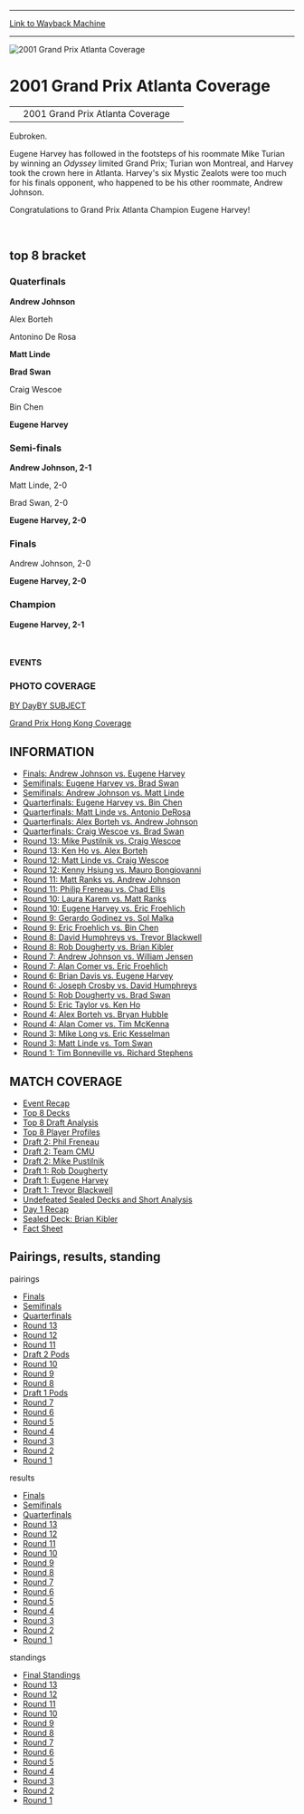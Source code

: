 
---
[Link to Wayback Machine](https://web.archive.org/web/20160303200052/http://magic.wizards.com/en/events/coverage/gpatl01)

[_metadata_:description]:- "2001 Grand Prix Atlanta Coverage   Eubroken."
[_metadata_:generator]:- "Drupal 7 (http://drupal.org)"
[_metadata_:node]:- "956046"
[_metadata_:source]:- "div-block-system-main"
[_metadata_:title]:- "2001 Grand Prix Atlanta Coverage"
[_metadata_:wayback_capture_timestamp]:- "2016-03-03 20:00:52"
[_metadata_:wayback_raw_url]:- "https://web.archive.org/web/20160303200052id_/http://magic.wizards.com/en/events/coverage/gpatl01"
[_metadata_:wayback_url]:- "http://magic.wizards.com/en/events/coverage/gpatl01"
---







![2001 Grand Prix Atlanta Coverage](https://media.magic.wizards.com/images/banner/large_1_4.jpg)





2001 Grand Prix Atlanta Coverage
================================














|  |  |  |
| --- | --- | --- |
|  | 2001 Grand Prix Atlanta Coverage |  |

Eubroken.


Eugene Harvey has followed in the footsteps of his roommate Mike Turian by winning an *Odyssey* limited Grand Prix; Turian won Montreal, and Harvey took the crown here in Atlanta. Harvey's six Mystic Zealots were too much for his finals opponent, who happened to be his other roommate, Andrew Johnson.


Congratulations to Grand Prix Atlanta Champion Eugene Harvey!






 

top 8 bracket
-------------





### Quaterfinals





**Andrew Johnson**




Alex Borteh






Antonino De Rosa




**Matt Linde**






**Brad Swan**




Craig Wescoe






Bin Chen




**Eugene Harvey**







### Semi-finals





**Andrew Johnson, 2-1**




Matt Linde, 2-0






Brad Swan, 2-0




**Eugene Harvey, 2-0**







### Finals





Andrew Johnson, 2-0




**Eugene Harvey, 2-0**







### Champion





**Eugene Harvey, 2-1**








 







#### EVENTS


### PHOTO COVERAGE


[BY Day](/en/articles/archive/event-coverage/2001-grand-prix-atlanta-2015-12-18)[BY SUBJECT](/en/articles/archive/event-coverage/2001-grand-prix-atlanta-2015-12-18)








[Grand Prix Hong Kong Coverage](http://archive.wizards.com/sideboard/event.asp?event=GPHK01)



INFORMATION
-----------


* [Finals: Andrew Johnson vs. Eugene Harvey](/en/articles/archive/event-coverage/finals-andrew-johnson-vs-eugene-harvey-2015-12-18)
* [Semifinals: Eugene Harvey vs. Brad Swan](/en/articles/archive/event-coverage/semifinals-eugene-harvey-vs-brad-swan-2015-12-18)
* [Semifinals: Andrew Johnson vs. Matt Linde](/en/articles/archive/event-coverage/semifinals-andrew-johnson-vs-matt-linde-2015-12-18)
* [Quarterfinals: Eugene Harvey vs. Bin Chen](/en/articles/archive/event-coverage/quarterfinals-eugene-harvey-vs-bin-chen-2015-12-18)
* [Quarterfinals: Matt Linde vs. Antonio DeRosa](/en/articles/archive/event-coverage/quarterfinals-matt-linde-vs-antonio-derosa-2015-12-18)
* [Quarterfinals: Alex Borteh vs. Andrew Johnson](/en/articles/archive/event-coverage/quarterfinals-alex-borteh-vs-andrew-johnson-2015-12-18)
* [Quarterfinals: Craig Wescoe vs. Brad Swan](/en/articles/archive/event-coverage/quarterfinals-craig-wescoe-vs-brad-swan-2015-12-18)
* [Round 13: Mike Pustilnik vs. Craig Wescoe](/en/articles/archive/event-coverage/round-13-feature-match-mike-pustilnik-vs-craig-wescoe-2015-12-18)
* [Round 13: Ken Ho vs. Alex Borteh](/en/articles/archive/event-coverage/round-13-feature-match-ken-ho-vs-alex-borteh-2015-12-18)
* [Round 12: Matt Linde vs. Craig Wescoe](/en/articles/archive/event-coverage/round-12-feature-match-matt-linde-vs-craig-wescoe-2015-12-18)
* [Round 12: Kenny Hsiung vs. Mauro Bongiovanni](/en/articles/archive/event-coverage/round-12-feature-match-kenny-hsiung-vs-mauro-bongiovanni-2015-12-18)
* [Round 11: Matt Ranks vs. Andrew Johnson](/en/articles/archive/event-coverage/round-11-feature-match-matt-ranks-vs-andrew-johnson-2015-12-18)
* [Round 11: Philip Freneau vs. Chad Ellis](/en/articles/archive/event-coverage/round-11-feature-match-philip-freneau-vs-chad-ellis-2015-12-18)
* [Round 10: Laura Karem vs. Matt Ranks](/en/articles/archive/event-coverage/round-10-feature-match-laura-karem-vs-matt-ranks-2015-12-18)
* [Round 10: Eugene Harvey vs. Eric Froehlich](/en/articles/archive/event-coverage/round-10-feature-match-eugene-harvey-vs-eric-froehlich-2015-12-18)
* [Round 9: Gerardo Godinez vs. Sol Malka](/en/articles/archive/event-coverage/round-9-feature-match-gerardo-godinez-vs-sol-malka-2015-12-18)
* [Round 9: Eric Froehlich vs. Bin Chen](/en/articles/archive/event-coverage/round-9-feature-match-eric-froehlich-vs-bin-chen-2015-12-18)
* [Round 8: David Humphreys vs. Trevor Blackwell](/en/articles/archive/event-coverage/round-8-feature-match-david-humphreys-vs-trevor-blackwell-2015-12-18)
* [Round 8: Rob Dougherty vs. Brian Kibler](/en/articles/archive/event-coverage/round-8-feature-match-rob-dougherty-vs-brian-kibler-2015-12-18)
* [Round 7: Andrew Johnson vs. William Jensen](/en/articles/archive/event-coverage/round-7-feature-match-andrew-johnson-vs-william-baby-huey-jensen)
* [Round 7: Alan Comer vs. Eric Froehlich](/en/articles/archive/event-coverage/round-7-feature-match-alan-comer-vs-eric-froehlich-2015-12-18)
* [Round 6: Brian Davis vs. Eugene Harvey](/en/articles/archive/event-coverage/round-6-feature-match-brian-davis-vs-eugene-harvey-2015-12-18)
* [Round 6: Joseph Crosby vs. David Humphreys](/en/articles/archive/event-coverage/round-6-feature-match-joseph-crosby-vs-david-humphreys-2015-12-18)
* [Round 5: Rob Dougherty vs. Brad Swan](/en/articles/archive/event-coverage/round-5-feature-match-rob-dougherty-vs-brad-swan-2015-12-18)
* [Round 5: Eric Taylor vs. Ken Ho](/en/articles/archive/event-coverage/round-5-feature-match-eric-taylor-vs-ken-ho-2015-12-18)
* [Round 4: Alex Borteh vs. Bryan Hubble](/en/articles/archive/event-coverage/round-4-feature-match-alex-borteh-vs-bryan-hubble-2015-12-18)
* [Round 4: Alan Comer vs. Tim McKenna](/en/articles/archive/event-coverage/round-4-feature-match-alan-comer-vs-tim-mckenna-2015-12-18)
* [Round 3: Mike Long vs. Eric Kesselman](/en/articles/archive/event-coverage/round-3-feature-match-mike-long-vs-eric-kesselman-2015-12-18)
* [Round 3: Matt Linde vs. Tom Swan](/en/articles/archive/event-coverage/round-3-feature-match-matt-linde-vs-tom-swan-2015-12-18)
* [Round 1: Tim Bonneville vs. Richard Stephens](/en/articles/archive/event-coverage/round-1-feature-match-tim-bonneville-vs-richard-stephens-2015-12-18)


MATCH COVERAGE
--------------


* [Event Recap](/en/articles/archive/event-coverage/event-recap-2015-12-18-0)
* [Top 8 Decks](/en/articles/archive/event-coverage/top-8-decks-2015-12-18-0)
* [Top 8 Draft Analysis](/en/articles/archive/event-coverage/top-8-draft-analysis-2015-12-18)
* [Top 8 Player Profiles](/en/articles/archive/event-coverage/gp-atlanta-top-8-player-profiles-2015-12-18)
* [Draft 2: Phil Freneau](/en/articles/archive/event-coverage/draft-2-phil-freneau-2015-12-18)
* [Draft 2: Team CMU](/en/articles/archive/event-coverage/draft-2-team-cmu-2015-12-18)
* [Draft 2: Mike Pustilnik](/en/articles/archive/event-coverage/draft-2-mike-pustilnik-2015-12-18)
* [Draft 1: Rob Dougherty](/en/articles/archive/event-coverage/draft-1-rob-dougherty-2015-12-18)
* [Draft 1: Eugene Harvey](/en/articles/archive/event-coverage/draft-1-eugene-harvey-2015-12-18)
* [Draft 1: Trevor Blackwell](/en/articles/archive/event-coverage/draft-1-trevor-blackwell-2015-12-18)
* [Undefeated Sealed Decks and Short Analysis](/en/articles/archive/event-coverage/undefeated-sealed-decks-and-short-analysis-2015-12-18)
* [Day 1 Recap](/en/articles/archive/event-coverage/grand-prix-atlanta-day-1-recap-2015-12-18)
* [Sealed Deck: Brian Kibler](/en/articles/archive/event-coverage/sealed-deck-brian-kibler-2015-12-18)
* [Fact Sheet](/en/articles/archive/event-coverage/2001-grand-prix-atlanta-coverage-2015-12-18)


Pairings, results, standing
---------------------------



pairings


* [Finals](/en/articles/archive/event-coverage/finals-pairing-2015-12-18)
* [Semifinals](/en/articles/archive/event-coverage/semifinal-pairings-2015-12-18-1)
* [Quarterfinals](/en/articles/archive/event-coverage/quarterfinal-pairings-2015-12-18-0)
* [Round 13](/en/articles/archive/event-coverage/round-13-pairings-2015-12-18-0)
* [Round 12](/en/articles/archive/event-coverage/round-12-pairings-2015-12-18-0)
* [Round 11](/en/articles/archive/event-coverage/round-11-pairings-2015-12-18-0)
* [Draft 2 Pods](/en/articles/archive/event-coverage/draft-2-pods-2015-12-18-0)
* [Round 10](/en/articles/archive/event-coverage/round-10-pairings-2015-12-18-0)
* [Round 9](/en/articles/archive/event-coverage/round-9-pairings-2015-12-18-0)
* [Round 8](/en/articles/archive/event-coverage/round-8-pairings-2015-12-18-0)
* [Draft 1 Pods](/en/articles/archive/event-coverage/draft-1-pods-2015-12-18-0)
* [Round 7](/en/articles/archive/event-coverage/round-7-pairings-2015-12-18-0)
* [Round 6](/en/articles/archive/event-coverage/round-6-pairings-2015-12-18-0)
* [Round 5](/en/articles/archive/event-coverage/round-5-pairings-2015-12-18-0)
* [Round 4](/en/articles/archive/event-coverage/round-4-pairings-2015-12-18-0)
* [Round 3](/en/articles/archive/event-coverage/round-3-pairings-2015-12-18-0)
* [Round 2](/en/articles/archive/event-coverage/round-2-pairings-2015-12-18-0)
* [Round 1](/en/articles/archive/event-coverage/round-1-pairings-2015-12-18-0)


results


* [Finals](/en/articles/archive/event-coverage/finals-results-2015-12-18-0)
* [Semifinals](/en/articles/archive/event-coverage/semifinal-results-2015-12-18-0)
* [Quarterfinals](/en/articles/archive/event-coverage/quarterfinal-results-2015-12-18-0)
* [Round 13](/en/articles/archive/event-coverage/round-13-results-2015-12-18-0)
* [Round 12](/en/articles/archive/event-coverage/round-12-results-2015-12-18-0)
* [Round 11](/en/articles/archive/event-coverage/round-11-results-2015-12-18-0)
* [Round 10](/en/articles/archive/event-coverage/round-10-results-2015-12-18-0)
* [Round 9](/en/articles/archive/event-coverage/round-9-results-2015-12-18-1)
* [Round 8](/en/articles/archive/event-coverage/round-8-results-2015-12-18-1)
* [Round 7](/en/articles/archive/event-coverage/round-7-results-2015-12-18-1)
* [Round 6](/en/articles/archive/event-coverage/round-6-results-2015-12-18-1)
* [Round 5](/en/articles/archive/event-coverage/round-5-results-2015-12-18-1)
* [Round 4](/en/articles/archive/event-coverage/round-4-results-2015-12-18-1)
* [Round 3](/en/articles/archive/event-coverage/round-3-results-2015-12-18-1)
* [Round 2](/en/articles/archive/event-coverage/round-2-results-2015-12-18-1)
* [Round 1](/en/articles/archive/event-coverage/round-1-results-2015-12-18-1)


standings


* [Final Standings](/en/articles/archive/event-coverage/final-standings-2015-12-18-1)
* [Round 13](/en/articles/archive/event-coverage/round-13-standings-2015-12-18-0)
* [Round 12](/en/articles/archive/event-coverage/round-12-standings-2015-12-18-0)
* [Round 11](/en/articles/archive/event-coverage/round-11-standings-2015-12-18-0)
* [Round 10](/en/articles/archive/event-coverage/round-10-standings-2015-12-18-0)
* [Round 9](/en/articles/archive/event-coverage/round-9-standings-2015-12-18-1)
* [Round 8](/en/articles/archive/event-coverage/round-8-standings-2015-12-18-1)
* [Round 7](/en/articles/archive/event-coverage/round-7-standings-2015-12-18-1)
* [Round 6](/en/articles/archive/event-coverage/round-6-standings-2015-12-18-1)
* [Round 5](/en/articles/archive/event-coverage/round-5-standings-2015-12-18-1)
* [Round 4](/en/articles/archive/event-coverage/round-4-standings-2015-12-18-1)
* [Round 3](/en/articles/archive/event-coverage/round-3-standings-2015-12-18-1)
* [Round 2](/en/articles/archive/event-coverage/round-2-standings-2015-12-18-1)
* [Round 1](/en/articles/archive/event-coverage/round-1-standings-2015-12-18-0)



 

